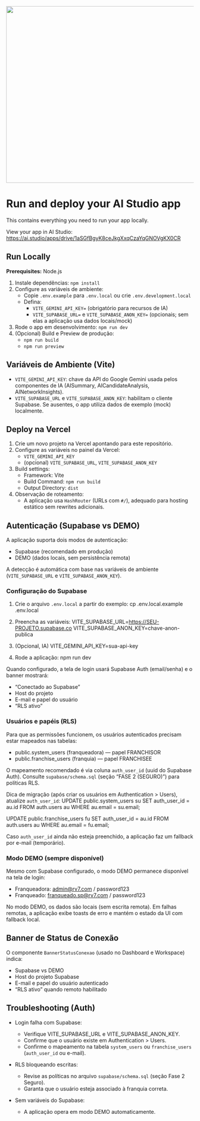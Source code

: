 <div align="center">
<img width="1200" height="475" alt="GHBanner" src="https://github.com/user-attachments/assets/0aa67016-6eaf-458a-adb2-6e31a0763ed6" />
</div>

# Run and deploy your AI Studio app

This contains everything you need to run your app locally.

View your app in AI Studio: https://ai.studio/apps/drive/1aSGfBgyK8ceJkgXxqCzaYqGNOVgKX0CR

## Run Locally

**Prerequisites:**  Node.js

1. Instale dependências:
   `npm install`
2. Configure as variáveis de ambiente:
   - Copie `.env.example` para `.env.local` ou crie `.env.development.local`
   - Defina:
     - `VITE_GEMINI_API_KEY=` (obrigatório para recursos de IA)
     - `VITE_SUPABASE_URL=` e `VITE_SUPABASE_ANON_KEY=` (opcionais; sem elas a aplicação usa dados locais/mock)
3. Rode o app em desenvolvimento:
   `npm run dev`
4. (Opcional) Build e Preview de produção:
   - `npm run build`
   - `npm run preview`

## Variáveis de Ambiente (Vite)
- `VITE_GEMINI_API_KEY`: chave da API do Google Gemini usada pelos componentes de IA (AISummary, AICandidateAnalysis, AINetworkInsights).
- `VITE_SUPABASE_URL` e `VITE_SUPABASE_ANON_KEY`: habilitam o cliente Supabase. Se ausentes, o app utiliza dados de exemplo (mock) localmente.

## Deploy na Vercel
1. Crie um novo projeto na Vercel apontando para este repositório.
2. Configure as variáveis no painel da Vercel:
   - `VITE_GEMINI_API_KEY`
   - (opcional) `VITE_SUPABASE_URL`, `VITE_SUPABASE_ANON_KEY`
3. Build settings:
   - Framework: Vite
   - Build Command: `npm run build`
   - Output Directory: `dist`
4. Observação de roteamento:
   - A aplicação usa `HashRouter` (URLs com `#/`), adequado para hosting estático sem rewrites adicionais.

## Autenticação (Supabase vs DEMO)

A aplicação suporta dois modos de autenticação:
- Supabase (recomendado em produção)
- DEMO (dados locais, sem persistência remota)

A detecção é automática com base nas variáveis de ambiente (`VITE_SUPABASE_URL` e `VITE_SUPABASE_ANON_KEY`).

### Configuração do Supabase

1) Crie o arquivo `.env.local` a partir do exemplo:
   cp .env.local.example .env.local

2) Preencha as variáveis:
   VITE_SUPABASE_URL=https://SEU-PROJETO.supabase.co
   VITE_SUPABASE_ANON_KEY=chave-anon-publica

3) (Opcional, IA)
   VITE_GEMINI_API_KEY=sua-api-key

4) Rode a aplicação:
   npm run dev

Quando configurado, a tela de login usará Supabase Auth (email/senha) e o banner mostrará:
- “Conectado ao Supabase”
- Host do projeto
- E-mail e papel do usuário
- “RLS ativo”

### Usuários e papéis (RLS)

Para que as permissões funcionem, os usuários autenticados precisam estar mapeados nas tabelas:
- public.system_users (franqueadora) — papel FRANCHISOR
- public.franchise_users (franquia) — papel FRANCHISEE

O mapeamento recomendado é via coluna `auth_user_id` (uuid do Supabase Auth). Consulte `supabase/schema.sql` (seção “FASE 2 (SEGURO)”) para políticas RLS.

Dica de migração (após criar os usuários em Authentication > Users), atualize `auth_user_id`:
  UPDATE public.system_users su
    SET auth_user_id = au.id
  FROM auth.users au
  WHERE au.email = su.email;

  UPDATE public.franchise_users fu
    SET auth_user_id = au.id
  FROM auth.users au
  WHERE au.email = fu.email;

Caso `auth_user_id` ainda não esteja preenchido, a aplicação faz um fallback por e-mail (temporário).

### Modo DEMO (sempre disponível)

Mesmo com Supabase configurado, o modo DEMO permanece disponível na tela de login:
- Franqueadora: admin@rv7.com / password123
- Franqueado: franqueado.sp@rv7.com / password123

No modo DEMO, os dados são locais (sem escrita remota). Em falhas remotas, a aplicação exibe toasts de erro e mantém o estado da UI com fallback local.

## Banner de Status de Conexão

O componente `BannerStatusConexao` (usado no Dashboard e Workspace) indica:
- Supabase vs DEMO
- Host do projeto Supabase
- E-mail e papel do usuário autenticado
- “RLS ativo” quando remoto habilitado

## Troubleshooting (Auth)

- Login falha com Supabase:
  - Verifique VITE_SUPABASE_URL e VITE_SUPABASE_ANON_KEY.
  - Confirme que o usuário existe em Authentication > Users.
  - Confirme o mapeamento na tabela `system_users` ou `franchise_users` (`auth_user_id` ou e-mail).

- RLS bloqueando escritas:
  - Revise as políticas no arquivo `supabase/schema.sql` (seção Fase 2 Seguro).
  - Garanta que o usuário esteja associado à franquia correta.

- Sem variáveis do Supabase:
  - A aplicação opera em modo DEMO automaticamente.
